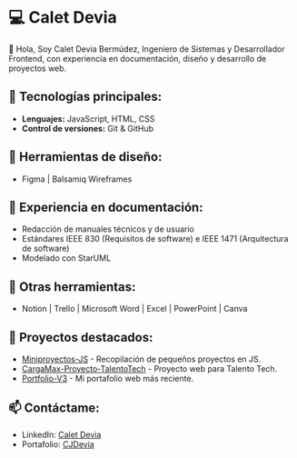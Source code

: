 # 💻 Calet Devia

👋 Hola, Soy Calet Devia Bermúdez, Ingeniero de Sistemas y Desarrollador Frontend, con experiencia en documentación, diseño y desarrollo de proyectos web.

## 🔧 Tecnologías principales:

- **Lenguajes:** JavaScript, HTML, CSS
- **Control de versiones:** Git & GitHub

## 🎨 Herramientas de diseño:

- Figma | Balsamiq Wireframes

## 📖 Experiencia en documentación:

- Redacción de manuales técnicos y de usuario
- Estándares IEEE 830 (Requisitos de software) e IEEE 1471 (Arquitectura de software)
- Modelado con StarUML

## 📂 Otras herramientas:

- Notion | Trello | Microsoft Word | Excel | PowerPoint | Canva

## 📌 Proyectos destacados:

- [Miniproyectos-JS](https://github.com/Ledtius/JS-Miniproyectos) - Recopilación de pequeños proyectos en JS.
- [CargaMax-Proyecto-TalentoTech](https://github.com/Ledtius/CargaMax-Proyecto-TalentoTech) - Proyecto web para Talento Tech.
- [Portfolio-V3](https://github.com/Ledtius/Portfolio-V.3) - Mi portafolio web más reciente.

## 📫 Contáctame:

- LinkedIn: [Calet Devia](https://www.linkedin.com/in/calet-devia-bermudez/)
- Portafolio: [CJDevia](https://cjdevia.netlify.app/)
